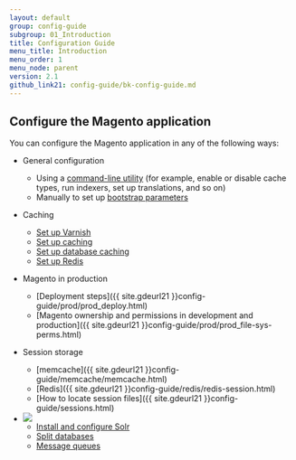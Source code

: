 ```yaml
---
layout: default
group: config-guide
subgroup: 01_Introduction
title: Configuration Guide
menu_title: Introduction
menu_order: 1
menu_node: parent
version: 2.1
github_link21: config-guide/bk-config-guide.md
---
```


<h2 id="configuration">Configure the Magento application</h2>
You can configure the Magento application in any of the following ways:

*	General configuration

	*  	Using a <a href="{{ site.gdeurl21 }}config-guide/cli/config-cli.html">command-line utility</a> (for example, enable or disable cache types, run indexers, set up translations, and so on)
	*  	Manually to set up <a href="{{ site.gdeurl21 }}config-guide/bootstrap/magento-bootstrap.html">bootstrap parameters</a>

*	Caching

	*	<a href="{{ site.gdeurl21 }}config-guide/varnish/config-varnish.html">Set up Varnish</a>
	*  	<a href="{{ site.gdeurl21 }}config-guide/config/caching.html">Set up caching</a>
	*	<a href="{{ site.gdeurl21 }}config-guide/database/database.html">Set up database caching</a>
	*	<a href="{{ site.gdeurl21 }}config-guide/redis/config-redis.html">Set up Redis</a>

*	Magento in production

	*	[Deployment steps]({{ site.gdeurl21 }}config-guide/prod/prod_deploy.html)
	*	[Magento ownership and permissions in development and production]({{ site.gdeurl21 }}config-guide/prod/prod_file-sys-perms.html)

*	Session storage
	*	[memcache]({{ site.gdeurl21 }}config-guide/memcache/memcache.html)
	*	[Redis]({{ site.gdeurl21 }}config-guide/redis/redis-session.html)
	*	[How to locate session files]({{ site.gdeurl21 }}config-guide/sessions.html)

*	<img src="{{ site.baseurl }}common/images/ee-only_small.png">

	*	<a href="{{ site.gdeurl21 }}config-guide/solr/solr-overview.html">Install and configure Solr</a>
	*	<a href="{{ site.gdeurl21 }}config-guide/multi-master/multi-master.html">Split databases</a>
	*	<a href="{{ site.gdeurl21 }}config-guide/mq/rabbitmq-overview.html">Message queues</a>




